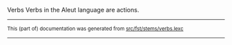 Verbs
Verbs in the Aleut language are actions.

* * *

<small>This (part of) documentation was generated from [src/fst/stems/verbs.lexc](https://github.com/giellalt/lang-ale/blob/main/src/fst/stems/verbs.lexc)</small>

---

